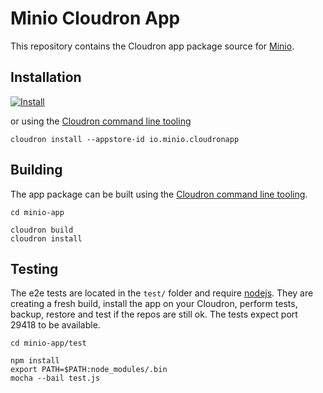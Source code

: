 # Minio Cloudron App

This repository contains the Cloudron app package source for [Minio](http://www.minio.io/).

## Installation

[![Install](https://cloudron.io/img/button.svg)](https://cloudron.io/button.html?app=io.minio.cloudronapp)

or using the [Cloudron command line tooling](https://cloudron.io/references/cli.html)

```
cloudron install --appstore-id io.minio.cloudronapp
```

## Building

The app package can be built using the [Cloudron command line tooling](https://cloudron.io/references/cli.html).

```
cd minio-app

cloudron build
cloudron install
```

## Testing

The e2e tests are located in the `test/` folder and require [nodejs](http://nodejs.org/). They are creating a fresh build, install the app on your Cloudron, perform tests, backup, restore and test if the repos are still ok. The tests expect port 29418 to be available.

```
cd minio-app/test

npm install
export PATH=$PATH:node_modules/.bin
mocha --bail test.js
```

